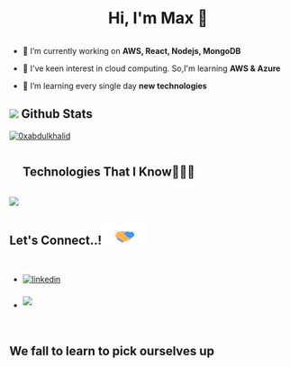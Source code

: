 <div id="user-content-toc">
  <ul align="center">
    <summary><h1 style="display: inline-block">Hi, I'm Max 👋</h1></summary>
  </ul>
</div>

<!--Intro start-->
- 🔭 I’m currently working on **AWS, React, Nodejs, MongoDB**

- 🌱 I've keen interest in cloud computing. So,I'm learning **AWS & Azure**

- 💬 I’m learning every single day **new technologies**
<!--Intro end-->

 ## <img src="https://media.giphy.com/media/iY8CRBdQXODJSCERIr/giphy.gif" width="35"><b> Github Stats </b>

<div align="left">
<a href="https://github.com/0xabdulkhalid/">
  <img src="https://github-readme-stats.vercel.app/api/top-langs?username=MaximilianoReyes&show_icons=true&locale=en&layout=compact&line_height=20&title_color=7A7ADB&icon_color=2234AE&text_color=D3D3D3&bg_color=0,000000,130F40" width="375"  alt="0xabdulkhalid"/>
</a>
</div>

<!--h1 without bottom border-->
<div id="user-content-toc">
  
  <ul align="left">
    <summary><h2 style="display: inline-block">Technologies That I Know👨🏻‍💻</h2></summary>
  </ul>
</div>
<!--tech stack icons-->
<p align="left">
  <a href="https://skillicons.dev">
    <img src="https://skillicons.dev/icons?i=js,ts,react,html,css,nodejs,tailwind,py,mongodb,aws,postgres&perline=14" />
  </a>
</p>

## <b> Let's Connect..!</b><img src="https://github.com/0xAbdulKhalid/0xAbdulKhalid/raw/main/assets/mdImages/handshake.gif" width ="80">
<br>
<div align='left'>

<ul>

<li>
<a href="https://www.linkedin.com/in/maximiliano-reyes-ruiz-4b8473257/" target="_blank">
<img src="https://img.shields.io/badge/linkedin:  Maximiliano Reyes-%2300acee.svg?color=405DE6&style=for-the-badge&logo=linkedin&logoColor=white" alt=linkedin style="margin-bottom: 5px;"/>
</a>
</li>

<br>

<li>
<a href="mailto:maximilianoreyesruiz@gmail.com" target="_blank">
<img src="https://img.shields.io/badge/gmail:  maximilianoreyesruiz@gmail.com-%23EA4335.svg?style=for-the-badge&logo=gmail&logoColor=white" t=mail style="margin-bottom: 5px;" />
</a>
</li>

</div>

<br>

## <b align='center'> We fall to learn to pick ourselves up</b>

